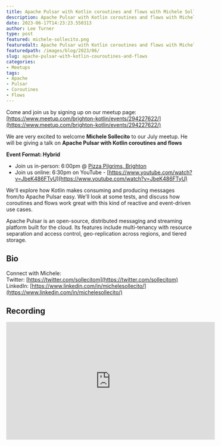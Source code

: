 ```yaml
---
title: Apache Pulsar with Kotlin coroutines and flows with Michele Sollecito
description: Apache Pulsar with Kotlin coroutines and flows with Michele Sollecito
date: 2023-06-17T14:23:23.550313
author: Lee Turner
type: post
featured: michele-sollecito.png
featuredalt: Apache Pulsar with Kotlin coroutines and flows with Michele Sollecito
featuredpath: /images/blog/2023/06/
slug: apache-pulsar-with-kotlin-couroutines-and-flows
categories:
- Meetups
tags:
- Apache
- Pulsar
- Coroutines
- Flows
---
```

Come and join us by signing up on our meetup page: [https://www.meetup.com/brighton-kotlin/events/294227622/](https://www.meetup.com/brighton-kotlin/events/294227622/)

We are very excited to welcome **Michele Sollecito** to our July meetup. He will be giving a talk on **Apache Pulsar with Kotlin coroutines and flows**

**Event Format: Hybrid**

*   Join us in-person: 6:00pm @ [Pizza Pilgrims, Brighton](https://goo.gl/maps/ZPuDh6w8vz3H7KbQ9)
*   Join us online: 6:30pm on YouTube - [https://www.youtube.com/watch?v=JbeK486FTyU](https://www.youtube.com/watch?v=JbeK486FTyU)

We'll explore how Kotlin makes consuming and producing messages from/to Apache Pulsar easy. We'll look at some tests, and discuss how coroutines and flows work great with this kind of reactive and event-driven use cases.

Apache Pulsar is an open-source, distributed messaging and streaming platform built for the cloud. Its features include multi-tenancy with resource separation and access control, geo-replication across regions, and tiered storage.

## Bio

Connect with Michele:  
Twitter: [https://twitter.com/sollecitom](https://twitter.com/sollecitom)  
LinkedIn: [https://www.linkedin.com/in/michelesollecito/](https://www.linkedin.com/in/michelesollecito/)


## Recording

<iframe width="560" height="315" src="https://www.youtube.com/embed/eR8kyaIzn_M" title="YouTube video player" frameborder="0" allow="accelerometer; autoplay; clipboard-write; encrypted-media; gyroscope; picture-in-picture; web-share" allowfullscreen></iframe>